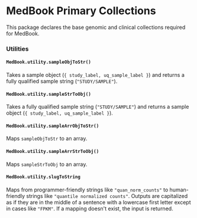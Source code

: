 # MedBook Primary Collections

This package declares the base genomic and clinical collections required for MedBook.

### Utilities

#### `MedBook.utility.sampleObjToStr()`
Takes a sample object (`{ study_label, uq_sample_label }`) and returns a fully qualified sample string (`"STUDY/SAMPLE"`).

#### `MedBook.utility.sampleStrToObj()`
Takes a fully qualified sample string (`"STUDY/SAMPLE"`) and returns a sample object (`{ study_label, uq_sample_label }`).

#### `MedBook.utility.sampleArrObjToStr()`
Maps `sampleObjToStr` to an array.

#### `MedBook.utility.sampleArrStrToObj()`
Maps `sampleStrToObj` to an array.

#### `MedBook.utility.slugToString`
Maps from programmer-friendly strings like `"quan_norm_counts"` to human-friendly strings like `"quantile normalized counts"`. Outputs are capitalized as if they are in the middle of a sentence with a lowercase first letter except in cases like `"FPKM"`. If a mapping doesn't exist, the input is returned.
